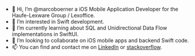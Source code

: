 - 👋 Hi, I’m @marcoboerner a iOS Mobile Application Developer for the Haufe-Lexware Group / Lexoffice.
- 👀 I’m interested in Swift development.
- 🌱 I’m currently learning about SQL and Unidirectional Data Flow implementations in SwiftUI.
- 💞️ I’m looking to collaborate on iOS mobile apps and backend Swift code.
- 📫 You can find and contact me on [LinkedIn](https://www.linkedin.com/in/marcoboerner/) or [stackoverflow](https://stackoverflow.com/users/12764795/marco-boerner?tab=profile).

<!---
marcoboerner/marcoboerner is a ✨ special ✨ repository because its `README.md` (this file) appears on your GitHub profile.
You can click the Preview link to take a look at your changes.
--->
